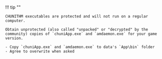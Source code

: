 !!! tip ""

    CHUNITHM executables are protected and will not run on a regular computer.

    Obtain unprotected (also called "unpacked" or "decrypted" by the community) copies of `chuniApp.exe` and `amdaemon.exe` for your game version.

    - Copy `chuniApp.exe` and `amdaemon.exe` to data's `App\bin` folder
    - Agree to overwrite when asked